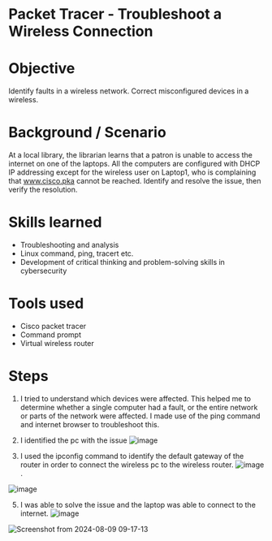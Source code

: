 # Packet Tracer - Troubleshoot a Wireless Connection

# Objective

Identify faults in a wireless network.
Correct misconfigured devices in a wireless.

# Background / Scenario
At a local library, the librarian learns that a patron is unable to access the internet on one of the laptops. All the computers are configured with DHCP IP addressing except for the wireless user on Laptop1, who is complaining that www.cisco.pka cannot be reached. Identify and resolve the issue, then verify the resolution.

# Skills learned

- Troubleshooting and analysis
- Linux command, ping, tracert etc.
- Development of critical thinking and problem-solving skills in cybersecurity

# Tools used
- Cisco packet tracer
- Command prompt
- Virtual wireless router

# Steps
1. I tried to understand which devices were affected. This  helped me to determine whether a single computer had a fault, or the entire network or parts of the network were affected. I made use of the ping command and internet browser to troubleshoot this.
   
2. I identified the pc with the issue ![image](https://github.com/user-attachments/assets/252e159c-652f-49c5-a58e-f87a074ceaff)

  
3. I used the ipconfig command to identify the default gateway of the router in order to connect the wireless pc to the wireless router.
![image](https://github.com/user-attachments/assets/4c4456ff-7220-4e98-a1c4-9ba48cdf96e6).


![image](https://github.com/user-attachments/assets/252e159c-652f-49c5-a58e-f87a074ceaff)



5. I was able to solve the issue and the laptop was able to connect to the internet.
![image](https://github.com/user-attachments/assets/ba34e834-e72c-4207-8be7-635a057cfede)

![Screenshot from 2024-08-09 09-17-13](https://github.com/user-attachments/assets/0e395b5e-d5fd-464d-a129-054b008d7a32)


